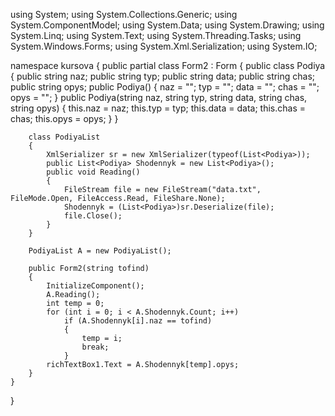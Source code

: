 using System;
using System.Collections.Generic;
using System.ComponentModel;
using System.Data;
using System.Drawing;
using System.Linq;
using System.Text;
using System.Threading.Tasks;
using System.Windows.Forms;
using System.Xml.Serialization;
using System.IO;

namespace kursova
{
    public partial class Form2 : Form
    {
        public class Podiya
        {
            public string naz;
            public string typ;
            public string data;
            public string chas;
            public string opys;
            public Podiya()
            {
                naz = "";
                typ = "";
                data = "";
                chas = "";
                opys = "";
            }
            public Podiya(string naz, string typ, string data, string chas, string opys)
            {
                this.naz = naz;
                this.typ = typ;
                this.data = data;
                this.chas = chas;
                this.opys = opys;
            }
        }

        class PodiyaList
        {
            XmlSerializer sr = new XmlSerializer(typeof(List<Podiya>));
            public List<Podiya> Shodennyk = new List<Podiya>();
            public void Reading()
            {
                FileStream file = new FileStream("data.txt", FileMode.Open, FileAccess.Read, FileShare.None);
                Shodennyk = (List<Podiya>)sr.Deserialize(file);
                file.Close();
            }
        }

        PodiyaList A = new PodiyaList();

        public Form2(string tofind)
        {
            InitializeComponent();
            A.Reading();
            int temp = 0;
            for (int i = 0; i < A.Shodennyk.Count; i++)
                if (A.Shodennyk[i].naz == tofind)
                {
                    temp = i;
                    break;
                }
            richTextBox1.Text = A.Shodennyk[temp].opys;
        }
    }
}
